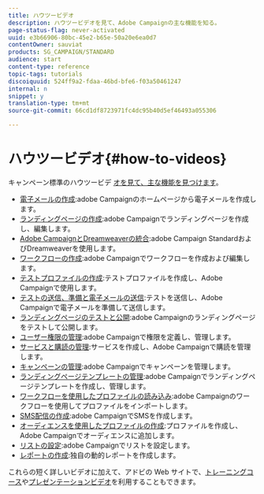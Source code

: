 ```yaml
---
title: ハウツービデオ
description: ハウツービデオを見て、Adobe Campaignの主な機能を知る。
page-status-flag: never-activated
uuid: e3b66906-80bc-45e2-b65e-50a20e6ea0d7
contentOwner: sauviat
products: SG_CAMPAIGN/STANDARD
audience: start
content-type: reference
topic-tags: tutorials
discoiquuid: 524ff9a2-fdaa-46bd-bfe6-f03a50461247
internal: n
snippet: y
translation-type: tm+mt
source-git-commit: 66cd1df8723971fc4dc95b40d5ef46493a055306

---
```



# ハウツービデオ{#how-to-videos}

キャンペーン標準のハウツービデ [オを見て、主な機能を見つけます](https://helpx.adobe.com/campaign/kt/acs/index/acs-videos.html)。

* [電子メールの作成](https://video.tv.adobe.com/v/23721?captions=jpn):adobe Campaignのホームページから電子メールを作成します。
* [ランディングページの作成](https://video.tv.adobe.com/v/24093?captions=jpn):adobe Campaignでランディングページを作成し、編集します。
* [Adobe CampaignとDreamweaverの統合](https://video.tv.adobe.com/v/23121?captions=jpn):adobe Campaign StandardおよびDreamweaverを使用します。
* [ワークフローの作成](https://video.tv.adobe.com/v/23937?captions=jpn):adobe Campaignでワークフローを作成および編集します。
* [テストプロファイルの作成](https://video.tv.adobe.com/v/24094?captions=jpn):テストプロファイルを作成し、Adobe Campaignで使用します。
* [テストの送信、準備と電子メールの送信](https://video.tv.adobe.com/v/24013/?captions=jpn):テストを送信し、Adobe Campaignで電子メールを準備して送信します。
* [ランディングページのテストと公開](https://video.tv.adobe.com/v/24092?captions=jpn):adobe Campaignのランディングページをテストして公開します。
* [ユーザー権限の管理](https://video.tv.adobe.com/v/24671?captions=jpn):adobe Campaignで権限を定義し、管理します。
* [サービスと購読の管理](https://video.tv.adobe.com/v/24673?captions=jpn):サービスを作成し、Adobe Campaignで購読を管理します。
* [キャンペーンの管理](https://video.tv.adobe.com/v/24672?captions=jpn):adobe Campaignでキャンペーンを管理します。
* [ランディングページテンプレートの管理](https://video.tv.adobe.com/v/25200?captions=jpn):adobe Campaignでランディングページテンプレートを作成し、管理します。
* [ワークフローを使用したプロファイルの読み込み](https://video.tv.adobe.com/v/24993?captions=jpn):adobe Campaignのワークフローを使用してプロファイルをインポートします。
* [SMS配信の作成](https://video.tv.adobe.com/v/25265?captions=jpn):adobe CampaignでSMSを作成します。
* [オーディエンスを使用したプロファイルの作成](https://video.tv.adobe.com/v/18463?captions=jpn):プロファイルを作成し、Adobe Campaignでオーディエンスに追加します。
* [リストの設定](https://video.tv.adobe.com/v/25288?captions=jpn):adobe Campaignでリストを設定します。
* [レポートの作成](https://video.tv.adobe.com/v/25264?captions=jpn):独自の動的レポートを作成します。

これらの短く詳しいビデオに加えて、アドビの Web サイトで、[トレーニングコース](https://training.adobe.com/training/courses.html)や[プレゼンテーションビデオ](http://www.adobe.com/training/video.html)を利用することもできます。
